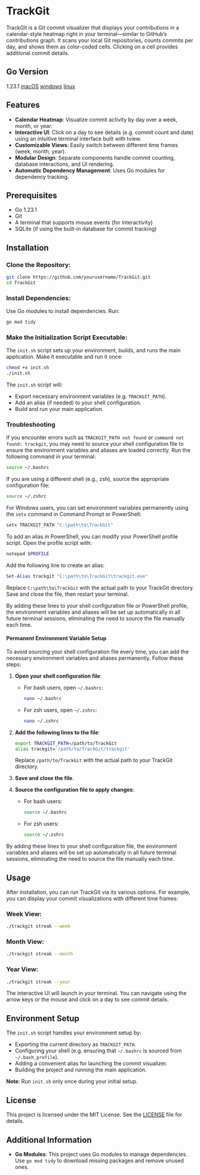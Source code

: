 # TrackGit

TrackGit is a Git commit visualizer that displays your contributions in a calendar-style heatmap right in your terminal—similar to GitHub’s contributions graph. It scans your local Git repositories, counts commits per day, and shows them as color-coded cells. Clicking on a cell provides additional commit details.

## Go Version
1.23.1
[macOS](https://go.dev/dl/go1.23.1.darwin-amd64.pkg) [windows](go1.23.1.windows-arm64.msi) [linux](go1.23.1.linux-arm64.tar.gz)

## Features
- **Calendar Heatmap**: Visualize commit activity by day over a week, month, or year.
- **Interactive UI**: Click on a day to see details (e.g. commit count and date) using an intuitive terminal interface built with tview.
- **Customizable Views**: Easily switch between different time frames (week, month, year).
- **Modular Design**: Separate components handle commit counting, database interactions, and UI rendering.
- **Automatic Dependency Management**: Uses Go modules for dependency tracking.

## Prerequisites
- Go 1.23.1
- Git
- A terminal that supports mouse events (for interactivity)
- SQLite (if using the built-in database for commit tracking)

## Installation

### Clone the Repository:
```bash
git clone https://github.com/yourusername/TrackGit.git
cd TrackGit
```

### Install Dependencies:
Use Go modules to install dependencies. Run:
```bash
go mod tidy
```

### Make the Initialization Script Executable:
The `init.sh` script sets up your environment, builds, and runs the main application. Make it executable and run it once:
```bash
chmod +x init.sh
./init.sh
```

The `init.sh` script will:
- Export necessary environment variables (e.g. `TRACKGIT_PATH`).
- Add an alias (if needed) to your shell configuration.
- Build and run your main application.

### Troubleshooting

If you encounter errors such as `TRACKGIT_PATH not found` or `command not found: trackgit`, you may need to source your shell configuration file to ensure the environment variables and aliases are loaded correctly. Run the following command in your terminal:

```bash
source ~/.bashrc
```

If you are using a different shell (e.g., zsh), source the appropriate configuration file:

```bash
source ~/.zshrc
```

For Windows users, you can set environment variables permanently using the `setx` command in Command Prompt or PowerShell:

```powershell
setx TRACKGIT_PATH "C:\path\to\TrackGit"
```

To add an alias in PowerShell, you can modify your PowerShell profile script. Open the profile script with:

```powershell
notepad $PROFILE
```

Add the following line to create an alias:

```powershell
Set-Alias trackgit "C:\path\to\TrackGit\trackgit.exe"
```

Replace `C:\path\to\TrackGit` with the actual path to your TrackGit directory. Save and close the file, then restart your terminal.

By adding these lines to your shell configuration file or PowerShell profile, the environment variables and aliases will be set up automatically in all future terminal sessions, eliminating the need to source the file manually each time.


#### Permanent Environment Variable Setup

To avoid sourcing your shell configuration file every time, you can add the necessary environment variables and aliases permanently. Follow these steps:

1. **Open your shell configuration file**:
    - For bash users, open `~/.bashrc`:
      ```bash
      nano ~/.bashrc
      ```
    - For zsh users, open `~/.zshrc`:
      ```bash
      nano ~/.zshrc
      ```

2. **Add the following lines to the file**:
    ```bash
    export TRACKGIT_PATH=/path/to/TrackGit
    alias trackgit='/path/to/TrackGit/trackgit'
    ```

    Replace `/path/to/TrackGit` with the actual path to your TrackGit directory.

3. **Save and close the file**.

4. **Source the configuration file to apply changes**:
    - For bash users:
      ```bash
      source ~/.bashrc
      ```
    - For zsh users:
      ```bash
      source ~/.zshrc
      ```

By adding these lines to your shell configuration file, the environment variables and aliases will be set up automatically in all future terminal sessions, eliminating the need to source the file manually each time.
## Usage
After installation, you can run TrackGit via its various options. For example, you can display your commit visualizations with different time frames:

### Week View:
```bash
./trackgit streak --week
```

### Month View:
```bash
./trackgit streak --month
```

### Year View:
```bash
./trackgit streak --year
```

The interactive UI will launch in your terminal. You can navigate using the arrow keys or the mouse and click on a day to see commit details.

## Environment Setup
The `init.sh` script handles your environment setup by:
- Exporting the current directory as `TRACKGIT_PATH`.
- Configuring your shell (e.g. ensuring that `~/.bashrc` is sourced from `~/.bash_profile`).
- Adding a convenient alias for launching the commit visualizer.
- Building the project and running the main application.

**Note**: Run `init.sh` only once during your initial setup.

## License
This project is licensed under the MIT License. See the [LICENSE](LICENSE) file for details.

## Additional Information
- **Go Modules**: This project uses Go modules to manage dependencies. Use `go mod tidy` to download missing packages and remove unused ones.
